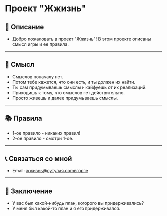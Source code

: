 
# Проект "Жжизнь"

## 📝 Описание

- Добро пожаловать в проект "Жжизнь"! В этом проекте описаны смысл игры и ее правила.
---
## 🎯 Смысл
- Смыслов поначалу нет.
- Потом тебе кажется, что они есть, и ты должен их найти.
- Ты сам придумываешь смыслы и кайфуешь от их реализаций.
- Приходишь к тому, что смыслов нет действительно.
- Просто живешь и далее придумываешь смыслы.
---
## 📚 Правила
- 1-ое правило - никаких правил!
- 2-ое правило - смотри 1-ое.

---
## 📞 Связаться со мной
- Email: жжизнь@сутулая.comвгорле
---
## 📌 Заключение
- У вас был какой-нибудь план, которого вы придерживались?
- У меня был какой-то план и я его придерживался.